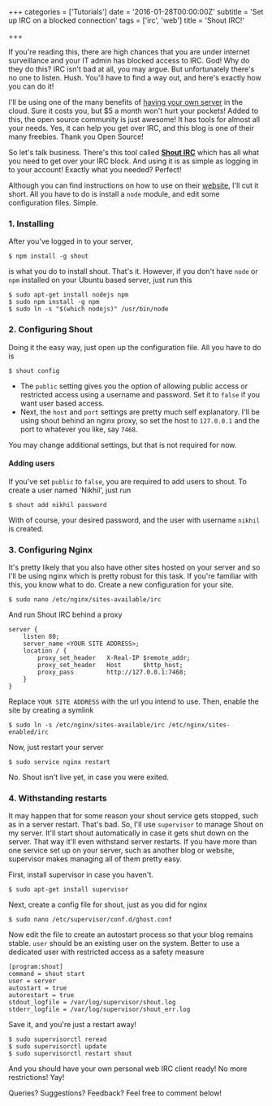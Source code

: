 +++
categories = ['Tutorials']
date = '2016-01-28T00:00:00Z'
subtitle = 'Set up IRC on a blocked connection'
tags = ['irc', 'web']
title = 'Shout IRC!'

+++

If you're reading this, there are high chances that you are under internet surveillance and your IT admin has blocked access to IRC. God! Why do they do this? IRC isn't bad at all, you may argue. But unfortunately there's no one to listen. Hush. You'll have to find a way out, and here's exactly how you can do it!

I'll be using one of the many benefits of [having your own server](https://www.digitalocean.com/?refcode=ad1b7e083b2e) in the cloud. Sure it costs you, but $5 a month won't hurt your pockets! Added to this, the open source community is just awesome! It has tools for almost all your needs. Yes, it can help you get over IRC, and this blog is one of their many freebies. Thank you Open Source!

So let's talk business. There's this tool called [**Shout IRC**](http://shout-irc.com/) which has all what you need to get over your IRC block. And using it is as simple as logging in to your account! Exactly what you needed? Perfect!

Although you can find instructions on how to use on their [website](http://shout-irc.com/), I'll cut it short. All you have to do is install a `node` module, and edit some configuration files. Simple.

### 1. Installing
After you've logged in to your server,

```
$ npm install -g shout
```
is what you do to install shout. That's it.
However, if you don't have `node` or `npm` installed on your Ubuntu based server, just run this

```
$ sudo apt-get install nodejs npm
$ sudo npm install -g npm
$ sudo ln -s "$(which nodejs)" /usr/bin/node
```

### 2. Configuring Shout
Doing it the easy way, just open up the configuration file. All you have to do is

```
$ shout config
```
* The `public` setting gives you the option of allowing public access or restricted access using a username and password. Set it to `false` if you want user based access.
* Next, the `host` and `port` settings are pretty much self explanatory. I'll be using shout behind an nginx proxy, so set the host to `127.0.0.1` and the port to whatever you like, say `7468`.

You may change additional settings, but that is not required for now.

#### Adding users
If you've set `public` to `false`, you are required to add users to shout. To create a user named 'Nikhil', just run

```
$ shout add nikhil password
```
With of course, your desired password, and the user with username `nikhil` is created.

### 3. Configuring Nginx
It's pretty likely that you also have other sites hosted on your server and so I'll be using nginx which is pretty robust for this task. If you're familiar with this, you know what to do.
Create a new configuration for your site.

```
$ sudo nano /etc/nginx/sites-available/irc
```
And run Shout IRC behind a proxy

```
server {
    listen 80;
    server_name <YOUR SITE ADDRESS>;
    location / {
        proxy_set_header   X-Real-IP $remote_addr;
        proxy_set_header   Host      $http_host;
        proxy_pass         http://127.0.0.1:7468;
    }
}
```
Replace `YOUR SITE ADDRESS` with the url you intend to use.
Then, enable the site by creating a symlink

```
$ sudo ln -s /etc/nginx/sites-available/irc /etc/nginx/sites-enabled/irc
```
Now, just restart your server

```
$ sudo service nginx restart
```
No. Shout isn't live yet, in case you were exited.

### 4. Withstanding restarts
It may happen that for some reason your shout service gets stopped, such as in a server restart. That's bad. So, I'll use `supervisor` to manage Shout on my server. It'll start shout automatically in case it gets shut down on the server. That way it'll even withstand server restarts. If you have more than one service set up on your server, such as another blog or website, supervisor makes managing all of them pretty easy.

First, install supervisor in case you haven't.

```
$ sudo apt-get install supervisor
```
Next, create a config file for shout, just as you did for nginx

```
$ sudo nano /etc/supervisor/conf.d/ghost.conf
```
Now edit the file to create an autostart process so that your blog remains stable.
`user` should be an existing user on the system. Better to use a dedicated user with restricted access as a safety measure

```
[program:shout]
command = shout start
user = server
autostart = true
autorestart = true
stdout_logfile = /var/log/supervisor/shout.log
stderr_logfile = /var/log/supervisor/shout_err.log
```
Save it, and you're just a restart away!

```
$ sudo supervisorctl reread
$ sudo supervisorctl update
$ sudo supervisorctl restart shout
```
And you should have your own personal web IRC client ready! No more restrictions! Yay!

Queries? Suggestions? Feedback? Feel free to comment below!
